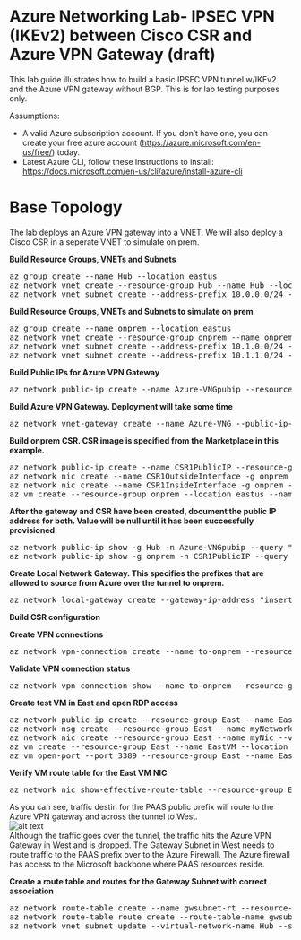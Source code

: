 # Azure Networking Lab- IPSEC VPN (IKEv2) between Cisco CSR and Azure VPN Gateway (draft)

This lab guide illustrates how to build a basic IPSEC VPN tunnel w/IKEv2 and the Azure VPN gateway without BGP. This is for lab testing purposes only. 

Assumptions:
-	A valid Azure subscription account. If you don’t have one, you can create your free azure account (https://azure.microsoft.com/en-us/free/) today.
- Latest Azure CLI, follow these instructions to install: https://docs.microsoft.com/en-us/cli/azure/install-azure-cli 


# Base Topology
The lab deploys an Azure VPN gateway into a VNET. We will also deploy a Cisco CSR in a seperate VNET to simulate on prem.
 

**Build Resource Groups, VNETs and Subnets**
<pre lang="...">
az group create --name Hub --location eastus
az network vnet create --resource-group Hub --name Hub --location eastus --address-prefixes 10.0.0.0/16 --subnet-name HubVM --subnet-prefix 10.0.10.0/24
az network vnet subnet create --address-prefix 10.0.0.0/24 --name GatewaySubnet --resource-group Hub --vnet-name Hub
</pre>

**Build Resource Groups, VNETs and Subnets to simulate on prem**
<pre lang="...">
az group create --name onprem --location eastus
az network vnet create --resource-group onprem --name onprem --location eastus --address-prefixes 10.1.0.0/16 --subnet-name VM --subnet-prefix 10.1.10.0/24
az network vnet subnet create --address-prefix 10.1.0.0/24 --name zeronet --resource-group onprem --vnet-name onprem
az network vnet subnet create --address-prefix 10.1.1.0/24 --name onenet --resource-group onprem --vnet-name onprem
</pre>

**Build Public IPs for Azure VPN Gateway**
<pre lang="...">
az network public-ip create --name Azure-VNGpubip --resource-group Hub --allocation-method Dynamic
</pre>

**Build Azure VPN Gateway. Deployment will take some time**
<pre lang="...">
az network vnet-gateway create --name Azure-VNG --public-ip-address Azure-VNGpubip --resource-group Hub --vnet Hub --gateway-type Vpn --vpn-type RouteBased --sku VpnGw1 --no-wait 
</pre>

**Build onprem CSR. CSR image is specified from the Marketplace in this example.**
<pre lang="...">
az network public-ip create --name CSR1PublicIP --resource-group onprem --idle-timeout 30 --allocation-method Static
az network nic create --name CSR1OutsideInterface -g onprem --subnet zeronet --vnet onprem --public-ip-address CSR1PublicIP --ip-forwarding true
az network nic create --name CSR1InsideInterface -g onprem --subnet onenet --vnet onprem --ip-forwarding true
az vm create --resource-group onprem --location eastus --name CSR1 --size Standard_D2_v2 --nics CSR1OutsideInterface CSR1InsideInterface  --image cisco:cisco-csr-1000v:16_6:16.6.220171219 --admin-username jewrigh --admin-password Msft123Msft123
</pre>


**After the gateway and CSR have been created, document the public IP address for both. Value will be null until it has been successfully provisioned.**
<pre lang="...">
az network public-ip show -g Hub -n Azure-VNGpubip --query "{address: ipAddress}"
az network public-ip show -g onprem -n CSR1PublicIP --query "{address: ipAddress}"
</pre>

**Create Local Network Gateway. This specifies the prefixes that are allowed to source from Azure over the tunnel to onprem.**
<pre lang="...">
az network local-gateway create --gateway-ip-address "insert CSR IP" --name to-onprem --resource-group onprem --local-address-prefixes 10.1.0.0/16
</pre>

**Build CSR configuration**


**Create VPN connections**
<pre lang="...">
az network vpn-connection create --name to-onprem --resource-group onprem --vnet-gateway1 Azure-VNG -l eastus --shared-key Msft123Msft123 --local-gateway2 to-onprem
</pre>

**Validate VPN connection status**
<pre lang="...">
az network vpn-connection show --name to-onprem --resource-group Hub --query "{status: connectionStatus}"
</pre>


**Create test VM in East and open RDP access**
<pre lang="...">
az network public-ip create --resource-group East --name EastVMPublicIP
az network nsg create --resource-group East --name myNetworkSecurityGroup
az network nic create --resource-group East --name myNic --vnet-name East --subnet VM --network-security-group myNetworkSecurityGroup --public-ip-address EastVMPublicIP
az vm create --resource-group East --name EastVM --location eastus --nics myNic --image win2016datacenter --admin-username azureuser --admin-password Msft123Msft123
az vm open-port --port 3389 --resource-group East --name EastVM
</pre>


**Verify VM route table for the East VM NIC**
<pre lang="...">
az network nic show-effective-route-table --resource-group East --network-interface-name myNic
</pre>

As you can see, traffic destin for the PAAS public prefix will route to the Azure VPN gateway and across the tunnel to West.<br/>
![alt text](https://github.com/jwrightazure/lab/blob/master/paas-over-vpn/lng.png)<br/>
Although the traffic goes over the tunnel, the traffic hits the Azure VPN Gateway in West and is dropped. The Gateway Subnet in West needs to route traffic to the PAAS prefix over to the Azure Firewall. The Azure firewall has access to the Microsoft backbone where PAAS resources reside.

**Create a route table and routes for the Gateway Subnet with correct association**
<pre lang="...">
az network route-table create --name gwsubnet-rt --resource-group Hub 
az network route-table route create --route-table-name gwsubnet-rt --resource-group Hub --name to-paas --address-prefix 52.239.228.0/23 --next-hop-type VirtualAppliance --next-hop-ip-address 10.0.100.4
az network vnet subnet update --virtual-network-name Hub --subnet-name GatewaySubnet --resource-group Hub --route-table gwsubnet-rt
</pre>




